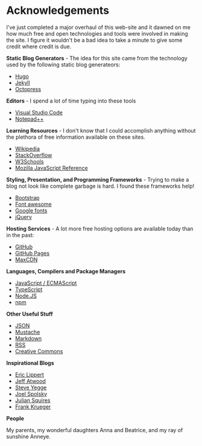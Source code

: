 # Acknowledgements 

I've just completed a major overhaul of this web-site and it dawned on me how much free and open technologies and tools were involved in making the site. I figure it wouldn't be a bad idea to take a minute to give some credit where credit is due. 

**Static Blog Generators** - The idea for this site came from the technology used by the following static blog generateors:

* [Hugo](https://www.gohugo.io)
* [Jekyll](https://jekyllrb.com/)
* [Octopress](https://www.octopress.org)

**Editors** - I spend a lot of time typing into these tools 

* [Visual Studio Code](https://code.visualstudio.com/)
* [Notepad++](https://notepad-plus-plus.org/)  

**Learning Resources** - I don't know that I could accomplish anything without the plethora of free information available on these sites. 

* [Wikipedia](https://www.wikipedia.org)
* [StackOverflow](https://www.stackoverflow.com)
* [W3Schools](https://www.w3schools.com)
* [Mozilla JavaScript Reference](https://developer.mozilla.org/en-US/docs/Web/JavaScript/Reference)

**Styling, Presentation, and Programming Frameworks** - Trying to make a blog not look like complete garbage is hard. I found these frameworks help! 

* [Bootstrap](getbootstrap.com)
* [Font awesome](http://fontawesome.io/)
* [Google fonts](https://fonts.google.com)
* [jQuery](https://jquery.com/)

**Hosting Services** - A lot more free hosting options are available today than in the past: 

* [GitHub](https://github.com)
* [GitHub Pages](https://pages.github.com/)
* [MaxCDN](https://www.maxcdn.com/)

**Languages, Compilers and Package Managers** 

* [JavaScript / ECMAScript](https://www.ecma-international.org/publications/standards/Ecma-262.htm)
* [TypeScript](https://www.typescriptlang.org/)
* [Node.JS](https://nodejs.org)
* [npm](https://www.npmjs.com/)

**Other Useful Stuff**

* [JSON](http://www.json.org/)
* [Mustache](https://mustache.github.io/mustache.5.html)
* [Markdown](https://daringfireball.net/projects/markdown/syntax)
* [RSS](https://en.wikipedia.org/wiki/RSS)
* [Creative Commons](creativecommons.org)

**Inspirational Blogs**

* [Eric Lippert](https://ericlippert.com/)
* [Jeff Atwood](https://blog.codinghorror.com/)
* [Steve Yegge](https://steve-yegge.blogspot.ca/)
* [Joel Spolsky](https://www.joelonsoftware.com/)
* [Julian Squires](http://www.cipht.net/)
* [Frank Krueger](http://praeclarum.org/)

**People** 

My parents, my wonderful daughters Anna and Beatrice, and my ray of sunshine Anneye. 